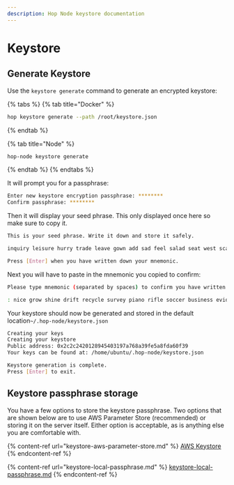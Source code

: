 ```yaml
---
description: Hop Node keystore documentation
---
```


# Keystore

## Generate Keystore

Use the `keystore generate` command to generate an encrypted keystore:

{% tabs %}
{% tab title="Docker" %}
```bash
hop keystore generate --path /root/keystore.json
```
{% endtab %}

{% tab title="Node" %}
```bash
hop-node keystore generate
```
{% endtab %}
{% endtabs %}

It will prompt you for a passphrase:

```bash
Enter new keystore encryption passphrase: ********
Confirm passphrase: ********
```

Then it will display your seed phrase. This only displayed once here so make sure to copy it.

```bash
This is your seed phrase. Write it down and store it safely.

inquiry leisure hurry trade leave gown add sad feel salad seat west scare filter swear siege buyer funny detect noble scene index traffic extend

Press [Enter] when you have written down your mnemonic.
```

Next you will have to paste in the mnemonic you copied to confirm:

```bash
Please type mnemonic (separated by spaces) to confirm you have written it down

: nice grow shine drift recycle survey piano rifle soccer business evidence stand pave belt room size neither volume odor sorry ten flash deliver rack
```

Your keystore should now be generated and stored in the default location`~/.hop-node/keystore.json`

```bash
Creating your keys
Creating your keystore
Public address: 0x2c2c2420128945403197a768a39fe5a8fda60f39
Your keys can be found at: /home/ubuntu/.hop-node/keystore.json

Keystore generation is complete.
Press [Enter] to exit.
```

## Keystore passphrase storage

You have a few options to store the keystore passphrase. Two options that are shown below are to use AWS Parameter Store (recommended) or storing it on the server itself. Either option is acceptable, as is anything else you are comfortable with.

{% content-ref url="keystore-aws-parameter-store.md" %}
[AWS Keystore](keystore-aws-parameter-store.md)
{% endcontent-ref %}

{% content-ref url="keystore-local-passphrase.md" %}
[keystore-local-passphrase.md](keystore-local-passphrase.md)
{% endcontent-ref %}